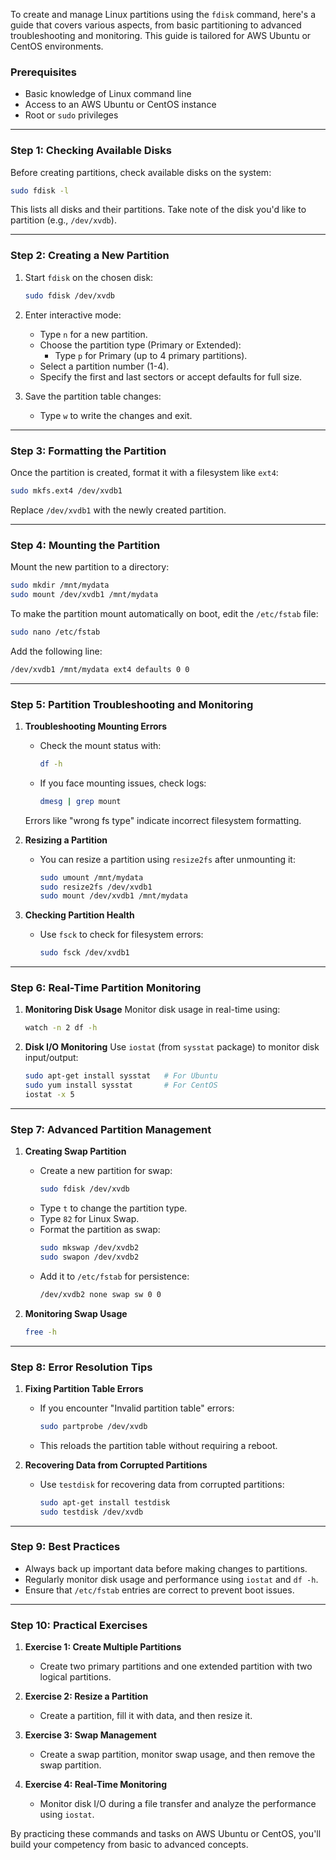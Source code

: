 To create and manage Linux partitions using the `fdisk` command, here's a guide that covers various aspects, from basic partitioning to advanced troubleshooting and monitoring. This guide is tailored for AWS Ubuntu or CentOS environments.

### **Prerequisites**
- Basic knowledge of Linux command line
- Access to an AWS Ubuntu or CentOS instance
- Root or `sudo` privileges

---

### **Step 1: Checking Available Disks**
Before creating partitions, check available disks on the system:

```bash
sudo fdisk -l
```

This lists all disks and their partitions. Take note of the disk you'd like to partition (e.g., `/dev/xvdb`).

---

### **Step 2: Creating a New Partition**

1. Start `fdisk` on the chosen disk:
   ```bash
   sudo fdisk /dev/xvdb
   ```
2. Enter interactive mode:
   - Type `n` for a new partition.
   - Choose the partition type (Primary or Extended):
     - Type `p` for Primary (up to 4 primary partitions).
   - Select a partition number (1-4).
   - Specify the first and last sectors or accept defaults for full size.
   
3. Save the partition table changes:
   - Type `w` to write the changes and exit.

---

### **Step 3: Formatting the Partition**
Once the partition is created, format it with a filesystem like `ext4`:

```bash
sudo mkfs.ext4 /dev/xvdb1
```

Replace `/dev/xvdb1` with the newly created partition.

---

### **Step 4: Mounting the Partition**
Mount the new partition to a directory:

```bash
sudo mkdir /mnt/mydata
sudo mount /dev/xvdb1 /mnt/mydata
```

To make the partition mount automatically on boot, edit the `/etc/fstab` file:
```bash
sudo nano /etc/fstab
```

Add the following line:
```bash
/dev/xvdb1 /mnt/mydata ext4 defaults 0 0
```

---

### **Step 5: Partition Troubleshooting and Monitoring**
1. **Troubleshooting Mounting Errors**
   - Check the mount status with:
     ```bash
     df -h
     ```
   - If you face mounting issues, check logs:
     ```bash
     dmesg | grep mount
     ```
   
   Errors like "wrong fs type" indicate incorrect filesystem formatting.

2. **Resizing a Partition**
   - You can resize a partition using `resize2fs` after unmounting it:
     ```bash
     sudo umount /mnt/mydata
     sudo resize2fs /dev/xvdb1
     sudo mount /dev/xvdb1 /mnt/mydata
     ```

3. **Checking Partition Health**
   - Use `fsck` to check for filesystem errors:
     ```bash
     sudo fsck /dev/xvdb1
     ```

---

### **Step 6: Real-Time Partition Monitoring**

1. **Monitoring Disk Usage**
   Monitor disk usage in real-time using:
   ```bash
   watch -n 2 df -h
   ```

2. **Disk I/O Monitoring**
   Use `iostat` (from `sysstat` package) to monitor disk input/output:
   ```bash
   sudo apt-get install sysstat   # For Ubuntu
   sudo yum install sysstat       # For CentOS
   iostat -x 5
   ```

---

### **Step 7: Advanced Partition Management**

1. **Creating Swap Partition**
   - Create a new partition for swap:
     ```bash
     sudo fdisk /dev/xvdb
     ```
   - Type `t` to change the partition type.
   - Type `82` for Linux Swap.
   - Format the partition as swap:
     ```bash
     sudo mkswap /dev/xvdb2
     sudo swapon /dev/xvdb2
     ```
   - Add it to `/etc/fstab` for persistence:
     ```bash
     /dev/xvdb2 none swap sw 0 0
     ```

2. **Monitoring Swap Usage**
   ```bash
   free -h
   ```

---

### **Step 8: Error Resolution Tips**

1. **Fixing Partition Table Errors**
   - If you encounter "Invalid partition table" errors:
     ```bash
     sudo partprobe /dev/xvdb
     ```
   - This reloads the partition table without requiring a reboot.

2. **Recovering Data from Corrupted Partitions**
   - Use `testdisk` for recovering data from corrupted partitions:
     ```bash
     sudo apt-get install testdisk
     sudo testdisk /dev/xvdb
     ```

---

### **Step 9: Best Practices**
- Always back up important data before making changes to partitions.
- Regularly monitor disk usage and performance using `iostat` and `df -h`.
- Ensure that `/etc/fstab` entries are correct to prevent boot issues.

---

### **Step 10: Practical Exercises**

1. **Exercise 1: Create Multiple Partitions**
   - Create two primary partitions and one extended partition with two logical partitions.

2. **Exercise 2: Resize a Partition**
   - Create a partition, fill it with data, and then resize it.

3. **Exercise 3: Swap Management**
   - Create a swap partition, monitor swap usage, and then remove the swap partition.

4. **Exercise 4: Real-Time Monitoring**
   - Monitor disk I/O during a file transfer and analyze the performance using `iostat`.

By practicing these commands and tasks on AWS Ubuntu or CentOS, you'll build your competency from basic to advanced concepts.
